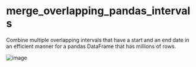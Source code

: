 # merge_overlapping_pandas_intervals
Combine multiple overlapping intervals that have a start and an end date in an efficient manner for a pandas DataFrame that has millions of rows.

![image](https://user-images.githubusercontent.com/98783364/178153771-12f7913a-80fb-49ed-a38d-9eb1b9e1d6dc.png)
